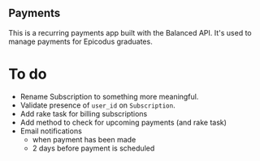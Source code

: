 Payments
--

This is a recurring payments app built with the Balanced API.
It's used to manage payments for Epicodus graduates.

To do
==
- Rename Subscription to something more meaningful.
- Validate presence of `user_id` on `Subscription`.
- Add rake task for billing subscriptions
- Add method to check for upcoming payments (and rake task)
- Email notifications
  - when payment has been made
  - 2 days before payment is scheduled
